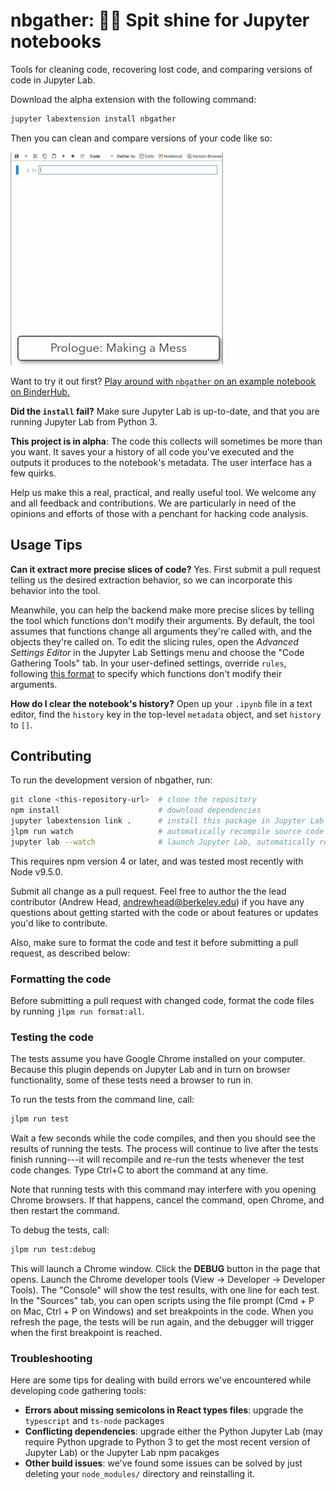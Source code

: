 # nbgather: 🧽✨ Spit shine for Jupyter notebooks 

Tools for cleaning code, recovering lost code, and comparing
versions of code in Jupyter Lab.

Download the alpha extension with the following command:

```bash
jupyter labextension install nbgather
```

Then you can clean and compare versions of your code like so:

<img src=docs/demo.gif alt="Code gathering tools can help you clean your code and review versions of results."/>

Want to try it out first? [Play around with `nbgather` on an example notebook on BinderHub.](https://gke.mybinder.org/v2/gh/microsoft/gather/master?urlpath=lab/tree/binder%2FTry%20out%20nbgather.ipynb)

**Did the `install` fail?** Make sure Jupyter Lab is
up-to-date, and that you are running Jupyter Lab from Python 3.

**This project is in alpha**: The code this collects will
sometimes be more than you want. It saves your a history of
all code you've executed and the outputs it produces to the
notebook's metadata. The user interface has a few quirks.

Help us make this a real, practical, and really useful tool.
We welcome any and all feedback and contributions. We are
particularly in need of the opinions and efforts of those
with a penchant for hacking code analysis.

## Usage Tips

**Can it extract more precise slices of code?** Yes. First submit
a pull request telling us the desired extraction behavior, so we
can incorporate this behavior into the tool.

Meanwhile, you can help the backend make more precise slices by
telling the tool which functions don't modify their
arguments. By default, the tool assumes that functions change all
arguments they're called with, and the objects they're called on.
To edit the slicing rules, open the *Advanced Settings Editor* in the Jupyter Lab
Settings menu and choose the "Code Gathering Tools" tab. In your
user-defined settings, override `rules`, following
[this format](https://github.com/microsoft/gather/blob/9582165ca7af009343a96625d49f5b52a2e115cb/schema/plugin.json#L48-L74)
to specify which functions don't modify their arguments.

**How do I clear the notebook's history?** Open up your `.ipynb`
file in a text editor, find the `history` key in the
top-level `metadata` object, and set `history` to `[]`.

## Contributing

To run the development version of nbgather, run:

```bash
git clone <this-repository-url>  # clone the repository
npm install                      # download dependencies
jupyter labextension link .      # install this package in Jupyter Lab
jlpm run watch                   # automatically recompile source code
jupyter lab --watch              # launch Jupyter Lab, automatically re-load extension
```

This requires npm version 4 or later, and was tested most
recently with Node v9.5.0.

Submit all change as a pull request. Feel free to author the
the lead contributor (Andrew Head, <andrewhead@berkeley.edu>) if
you have any questions about getting started with the code or
about features or updates you'd like to contribute.

Also, make sure to format the code and test it before submitting
a pull request, as described below:

### Formatting the code

Before submitting a pull request with changed code, format the code
files by running `jlpm run format:all`.

### Testing the code

The tests assume you have Google Chrome installed on your
computer. Because this plugin depends on Jupyter Lab and in
turn on browser functionality, some of these tests need a
browser to run in.

To run the tests from the command line, call:

```bash
jlpm run test
```

Wait a few seconds while the code compiles, and then you
should see the results of running the tests. The process
will continue to live after the tests finish running---it
will recompile and re-run the tests whenever the test code
changes. Type Ctrl+C to abort the command at any time.

Note that running tests with this command may interfere with
you opening Chrome browsers. If that happens, cancel the
command, open Chrome, and then restart the command.

To debug the tests, call:

```bash
jlpm run test:debug
```

This will launch a Chrome window. Click the **DEBUG**
button in the page that opens. Launch the Chrome developer
tools (View -> Developer -> Developer Tools). The "Console"
will show the test results, with one line for each test. In
the "Sources" tab, you can open scripts using the file prompt
(Cmd + P on Mac, Ctrl + P on Windows) and set breakpoints in
the code. When you refresh the page, the tests will be run
again, and the debugger will trigger when the first
breakpoint is reached.

### Troubleshooting

Here are some tips for dealing with build errors we've encountered
while developing code gathering tools:

* **Errors about missing semicolons in React types files**: upgrade the `typescript` and `ts-node` packages
* **Conflicting dependencies**: upgrade either the Python Jupyter Lab (may require Python upgrade to Python 3 to get the most recent version of Jupyter Lab) or the Jupyter Lab npm pacakges
* **Other build issues**: we've found some issues can be solved by just deleting your `node_modules/` directory and reinstalling it.
